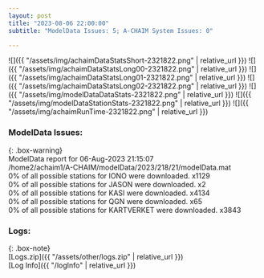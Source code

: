 ```yaml
---
layout: post
title: "2023-08-06 22:00:00"
subtitle: "ModelData Issues: 5; A-CHAIM System Issues: 0"

---
```


![]({{ "/assets/img/achaimDataStatsShort-2321822.png" | relative_url }})
![]({{ "/assets/img/achaimDataStatsLong00-2321822.png" | relative_url }})
![]({{ "/assets/img/achaimDataStatsLong01-2321822.png" | relative_url }})
![]({{ "/assets/img/achaimDataStatsLong02-2321822.png" | relative_url }})
![]({{ "/assets/img/modelDataDataStats-2321822.png" | relative_url }})
![]({{ "/assets/img/modelDataStationStats-2321822.png" | relative_url }})
![]({{ "/assets/img/achaimRunTime-2321822.png" | relative_url }})


### ModelData Issues:  
  
{: .box-warning}  
 ModelData report for 06-Aug-2023 21:15:07   
 /home2/achaim1/A-CHAIM/modelData/2023/218/21/modelData.mat   
 0% of all possible stations for IONO were downloaded. x1129   
 0% of all possible stations for JASON were downloaded. x2   
 0% of all possible stations for KASI were downloaded. x4134   
 0% of all possible stations for QGN were downloaded. x65   
 0% of all possible stations for KARTVERKET were downloaded. x3843   
  


### Logs:  
  
{: .box-note}  
[Logs.zip]({{ "/assets/other/logs.zip" | relative_url }})  
[Log Info]({{ "/logInfo" | relative_url }})  
